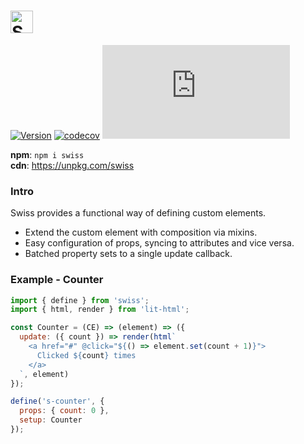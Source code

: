 # <a href="https://github.com/luwes/swiss"><img src="https://raw.githubusercontent.com/luwes/swiss/master/media/swiss-logo.svg?sanitize=true" height="36" alt="Swiss" /></a>

[![Version](https://img.shields.io/npm/v/swiss.svg?color=success&style=flat-square)](https://www.npmjs.com/package/swiss)
[![codecov](https://img.shields.io/codecov/c/github/luwes/swiss.svg?style=flat-square&color=success&version=v0.16.0)](https://codecov.io/gh/luwes/swiss)
![Badge size](http://img.badgesize.io/https://unpkg.com/swiss@latest/dist/swiss.js?compression=gzip&label=gzip&style=flat-square&version=v0.16.0)

**npm**: `npm i swiss`  
**cdn**: https://unpkg.com/swiss

### Intro

Swiss provides a functional way of defining custom elements.

- Extend the custom element with composition via mixins.
- Easy configuration of props, syncing to attributes and vice versa.
- Batched property sets to a single update callback.


### Example - Counter

```js
import { define } from 'swiss';
import { html, render } from 'lit-html';

const Counter = (CE) => (element) => ({
  update: ({ count }) => render(html`
    <a href="#" @click="${() => element.set(count + 1)}">
      Clicked ${count} times
    </a>
  `, element)
});

define('s-counter', {
  props: { count: 0 },
  setup: Counter
});
```
